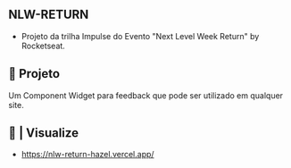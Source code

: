 ## NLW-RETURN

- Projeto da trilha Impulse do Evento "Next Level Week Return" by Rocketseat.

## 🚀 Projeto
Um Component Widget para feedback que pode ser utilizado em qualquer site.

## 🔎 | Visualize
- https://nlw-return-hazel.vercel.app/
